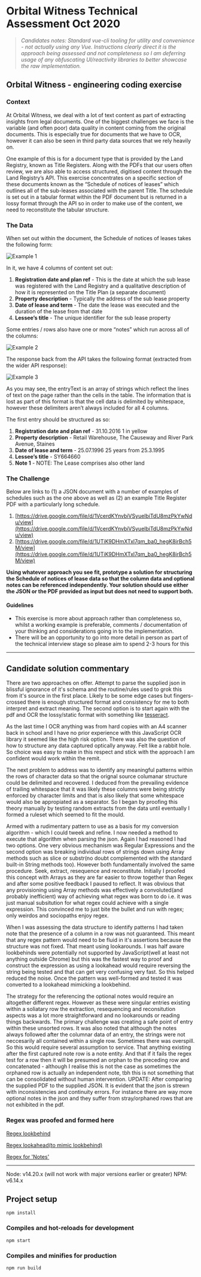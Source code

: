 # Orbital Witness Technical Assessment Oct 2020

> *Candidates notes: Standard vue-cli tooling for utility and convenience - not actually using any Vue. Instructions clearly direct it is the approach being assessed and not completeness so I am deferring usage of any obfuscating UI/reactivity libraries to better showcase the raw implementation.*

## Orbital Witness - engineering coding exercise

### Context

At Orbital Witness, we deal with a lot of text content as part of extracting insights from legal documents. One of the biggest challenges we face is the variable (and often poor) data quality in content coming from the original documents. This is especially true for documents that we have to OCR, however it can also be seen in third party data sources that we rely heavily on.

One example of this is for a document type that is provided by the Land Registry, known as Title Registers. Along with the PDFs that our users often review, we are also able to access structured, digitised content through the Land Registry’s API. This exercise concentrates on a specific section of these documents known as the “Schedule of notices of leases” which outlines all of the sub-leases associated with the parent Title. The schedule is set out in a tabular format within the PDF document but is returned in a lossy format through the API so in order to make use of the content, we need to reconstitute the tabular structure.

### The Data

When set out within the document, the Schedule of notices of leases takes the following form:

![Example 1](https://orbitalwitness.pix8.co.uk/ref/example-1.png)

In it, we have 4 columns of content set out:
1. **Registration date and plan ref**​ - This is the date at which the sub lease was
registered with the Land Registry and a qualitative description of how it is
represented on the Title Plan (a separate document)
2. **Property description**​ - Typically the address of the sub lease property
3. **Date of lease and term**​ - The date the lease was executed and the duration of the
lease from that date
4. **Lessee’s title​** - The unique identifier for the sub lease property

Some entries / rows also have one or more “notes” which run across all of the columns:

![Example 2](https://orbitalwitness.pix8.co.uk/ref/example-2.png)

The response back from the API takes the following format (extracted from the wider API response):

![Example 3](https://orbitalwitness.pix8.co.uk/ref/example-3.png)

As you may see, the entryText is an array of strings which reflect the lines of text on the page rather than the cells in the table. The information that is lost as part of this format is that the cell data is delimited by whitespace, however these delimiters aren’t always included for all 4 columns.

The first entry should be structured as so:
1. **Registration date and plan ref**​ - 31.10.2016 1 in yellow
2. **Property description**​ - Retail Warehouse, The Causeway and River Park Avenue,
Staines
3. **Date of lease and term**​ - 25.07.1996 25 years from 25.3.1995
4. **Lessee’s title**​ - SY664660
5. **Note 1**​ - NOTE: The Lease comprises also other land

### The Challenge

Below are links to (1) a JSON document with a number of examples of schedules such as the one above as well as (2) an example Title Register PDF with a particularly long schedule.

1. [https://drive.google.com/file/d/1VcerdKYnvbiVSyuelbiTdU8mzPkYwNdu/view](https://drive.google.com/file/d/1VcerdKYnvbiVSyuelbiTdU8mzPkYwNdu/view)
2. [https://drive.google.com/file/d/1UTiK9DHmXTxl7qm_ba0_hegK8irBch5M/view](https://drive.google.com/file/d/1UTiK9DHmXTxl7qm_ba0_hegK8irBch5M/view)

**Using whatever approach you see fit, prototype a solution for structuring the Schedule of notices of lease data so that the column data and optional notes can be referenced independently. Your solution should use either the JSON or the PDF provided as input but does not need to support both.**

#### Guidelines

+ This exercise is more about approach rather than completeness so, whilst a working example is preferable, comments / documentation of your thinking and considerations going in to the implementation.
+ There will be an opportunity to go into more detail in person as part of the technical interview stage so please aim to spend 2-3 hours for this

---

## Candidate solution commentary

There are two approaches on offer. Attempt to parse the supplied json in blissful ignorance of it's schema and the routine/rules used to grok this from it's source in the first place. Likely to be some edge cases but fingers-crossed there is enough structured format and consistency for me to both interpret and extract meaning. The second option is to start again with the pdf and OCR the lossy/static format with something like [tesseract](https://tesseract.projectnaptha.com/).

As the last time I OCR anything was from hard copies with an A4 scanner back in school and I have no prior experience with this JavaScript OCR library it seemed like the high risk option. There was also the question of how to structure any data captured optically anyway. Felt like a rabbit hole. So choice was easy to make in this respect and stick with the approach I am confident would work within the remit.

The next problem to address was to identify any meaningful patterns within the rows of character data so that the orignal source columanar structure could be delimited and recovered. I deduced from the prevailing evidence of trailing whitespace that it was likely these columns were being strictly enforced by character limits and that is also likely that some whitespace would also be appropiated as a separator. So I began by proofing this theory manually by testing random extracts from the data until eventually I formed a ruleset which seemed to fit the mould.

Armed with a rudimentary pattern to use as a basis for my conversion algorithm - which I could tweek and refine. I now needed a method to execute that algorithm when parsing the json. Again I had reasoned I had two options. One very obvious mechanism was Regular Expressions and the second option was breaking individual rows of strings down using Array methods such as slice or substr(no doubt complemented with the standard built-in String methods too). However both fundamentally involved the same procedure. Seek, extract, resequence and reconstitute. Initially I proofed this concept with Arrays as they are far easier to throw together than Regex and after some positive feedback I paused to reflect. It was obvious that any provisioning using Array methods was effectively a convoluted(and probably inefficient) way of achieving what regex was born to do i.e. it was just manual subsitution for what regex could achieve with a single expression. This convinced me to just bite the bullet and run with regex; only weirdos and sociopaths enjoy regex. 

When I was assessing the data structure to identify patterns I had taken note that the presence of a column in a row was not guaranteed. This meant that any regex pattern would need to be fluid in it's assertions because the structure was not fixed. That meant using lookarounds. I was half aware lookbehinds were potentially not supported by JavaScript(well at least not anything outside Chrome) but this was the fastest way to proof and construct the expression as using a lookahead would require reversing the string being tested and that can get very confusing very fast. So this helped reduced the noise. Once the pattern was well-formed and tested it was converted to a lookahead mimicking a lookbehind.

The strategy for the referencing the optional notes would require an altogether different regex. However as these were singular entries existing within a soliatary row the extraction, resequencing and reconsitution aspects was a lot more straightforward and no lookarounds or reading things backwards. The primary challenge was creating a safe point of entry within these unsorted rows. It was also noted that although the notes always followed after the columnar data of an entry, the strings were not neccesarily all contained within a single row. Sometimes there was overspill. So this would require several assumption to service. That anything existing after the first captured note row is a note entity. And that if it fails the regex test for a row then it will be presumed an orphan to the preceding row and concatenated - although I realise this is not the case as sometimes the orphaned row is actually an independent note, tbh this is not something that can be consolidated without human intervention.
UPDATE: After comparing the supplied PDF to the supplied JSON. It is evident that the json is strewn with inconsistencies and continuity errors. For instance there are way more optional notes in the json and they suffer from stray/orphaned rows that are not exhibited in the pdf.


### Regex was proofed and formed here
[Regex lookbehind](https://regex101.com/r/mZPlFn/1/)

[Regex lookahead(to mimic lookbehind)](https://regex101.com/r/0zUAUp/4/)

[Regex for 'Notes'](https://regex101.com/r/YMmgSs/1/)

---

Node: v14.20.x (will not work with major versions earlier or greater)
NPM: v6.14.x

## Project setup
```
npm install
```

### Compiles and hot-reloads for development
```
npm start
```

### Compiles and minifies for production
```
npm run build
```
